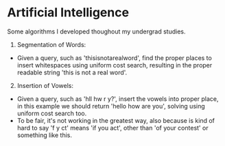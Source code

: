 # Artificial Intelligence
Some algorithms I developed thoughout my undergrad studies.

1. Segmentation of Words: 
  - Given a query, such as 'thisisnotarealword', find the proper places to insert whitespaces using uniform cost search, resulting in the proper readable string 'this is not a real word'. 
  
2. Insertion of Vowels:
  - Given a query, such as 'hll hw r y?', insert the vowels into proper place, in this example we should return 'hello how are you', solving using uniform cost search too. 
  - To be fair, it's not working in the greatest way, also because is kind of hard to say 'f y ct' means 'if you act', other than 'of your contest' or something like this. 
